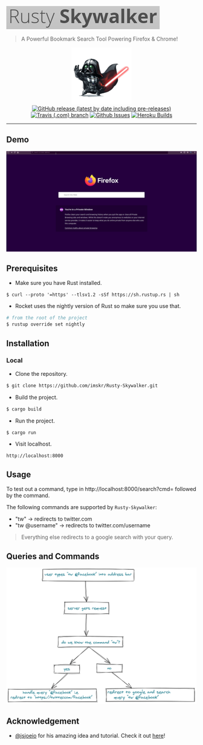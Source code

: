 ![rusty-skywalker](./static/images/brand.png)

> A Powerful Bookmark Search Tool Powering Firefox & Chrome!

<p align="center">
    <img src="static/images/skywalker.png" height="150"><br>
    <a href="https://github.com/imskr/Rusty-Skywalker/releases"><img alt="GitHub release (latest by date including pre-releases)" src="https://img.shields.io/github/v/release/imskr/Rusty-Skywalker?include_prereleases&style=flat-square"></a>
    <a href="https://travis-ci.com/github/imskr/Rusty-Skywalker"><img alt="Travis (.com) branch" src="https://img.shields.io/travis/com/imskr/Rusty-Skywalker/master?style=flat-square"></a>
    <a href="https://github.com/imskr/Rusty-Skywalker/issues"><img alt="Github Issues" src="https://img.shields.io/github/issues/imskr/Rusty-Skywalker?color=orange&style=flat-square"></a>
    <a href="https://rustyskywalker.herokuapp.com"><img alt="Heroku Builds" src="https://pyheroku-badge.herokuapp.com/?app=rustyskywalker&style=flat-square"></a>
</p>
<hr noshade>

## Demo

<p align="center">
    <img src="static/images/twdemo.gif">
</p>

## Prerequisites

* Make sure you have Rust installed. 

```shell
$ curl --proto '=https' --tlsv1.2 -sSf https://sh.rustup.rs | sh
```
* Rocket uses the nightly version of Rust so make sure you use that.

```sh
# from the root of the project
$ rustup override set nightly
```

## Installation

### Local
* Clone the repository.
```sh
$ git clone https://github.com/imskr/Rusty-Skywalker.git
```

* Build the project.
```sh
$ cargo build
```

* Run the project.
```sh
$ cargo run
```

* Visit localhost.
```
http://localhost:8000
```

## Usage

To test out a command, type in http://localhost:8000/search?cmd= followed by the command.

The following commands are supported by `Rusty-Skywalker`:
- "tw" -> redirects to twitter.com
- "tw @username" -> redirects to twitter.com/username

> Everything else redirects to a google search with your query.

## Queries and Commands

<p align="center">
    <img src="static/images/cmd.png">
</p>

## Acknowledgement

* [@jsjoeio](https://github.com/jsjoeio) for his amazing idea and tutorial. Check it out [here](https://www.youtube.com/playlist?list=PLzIwronG0sE56c6hDYOKW3-rPxmIyttoe)!
